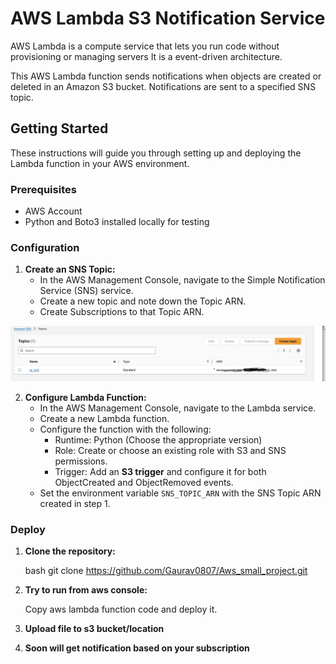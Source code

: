 # AWS Lambda S3 Notification Service
AWS Lambda is a compute service that lets you run code without provisioning or managing servers
It is a event-driven architecture.

This AWS Lambda function sends notifications when objects are created or deleted in an Amazon S3 bucket. Notifications are sent to a specified SNS topic.

## Getting Started

These instructions will guide you through setting up and deploying the Lambda function in your AWS environment.

### Prerequisites

- AWS Account
- Python and Boto3 installed locally for testing

### Configuration

1. **Create an SNS Topic:**
   - In the AWS Management Console, navigate to the Simple Notification Service (SNS) service.
   - Create a new topic and note down the Topic ARN.
   - Create Subscriptions to that Topic ARN.

![SNS Topic](https://github.com/Gaurav0807/Aws_small_project/blob/main/Aws_Lambda/Img/sns_topic.png)

2. **Configure Lambda Function:**
   - In the AWS Management Console, navigate to the Lambda service.
   - Create a new Lambda function.
   - Configure the function with the following:
      - Runtime: Python (Choose the appropriate version)
      - Role: Create or choose an existing role with S3 and SNS permissions.
      - Trigger: Add an **S3 trigger**  and configure it for both ObjectCreated and ObjectRemoved events.
   - Set the environment variable `SNS_TOPIC_ARN` with the SNS Topic ARN created in step 1.

### Deploy

1. **Clone the repository:**

   bash
   git clone https://github.com/Gaurav0807/Aws_small_project.git
   

2. **Try to run from aws console:**

    Copy aws lambda function code and deploy it.

3. **Upload file to s3 bucket/location**

4. **Soon will get notification based on your subscription**





